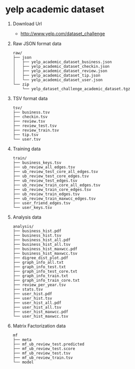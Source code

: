 yelp academic dataset
========================

1. Download Url
    
    * http://www.yelp.com/dataset_challenge

2. Raw JSON format data

    ```
	raw/
	├── json
	│   ├── yelp_academic_dataset_business.json
	│   ├── yelp_academic_dataset_checkin.json
	│   ├── yelp_academic_dataset_review.json
	│   ├── yelp_academic_dataset_tip.json
	│   └── yelp_academic_dataset_user.json
	└── zip
    	└── yelp_dataset_challenge_academic_dataset.tgz
    ```
    
3. TSV format data

	```
	tsv/
	├── business.tsv
	├── checkin.tsv
	├── review.tsv
	├── review_test.tsv
	├── review_train.tsv
	├── tip.tsv
	└── user.tsv
	```

4. Training data

	```
	train/
	├── business_keys.tsv
	├── ub_review_all_edges.tsv
	├── ub_review_test_core_all_edges.tsv
	├── ub_review_test_core_edges.tsv
	├── ub_review_test_edges.tsv
	├── ub_review_train_core_all_edges.tsv
	├── ub_review_train_core_edges.tsv
	├── ub_review_train_edges.tsv
	├── ub_review_train_maxwcc_edges.tsv
	├── user_friend_edges.tsv
	└── user_keys.tsv
	```

5. Analysis data

	```
	analysis/
	├── business_hist.pdf
	├── business_hist.tsv
	├── business_hist_all.pdf
	├── business_hist_all.tsv
	├── business_hist_maxwcc.pdf
	├── business_hist_maxwcc.tsv
	├── digree_dist_plot.pdf
	├── graph_info_all.txt
	├── graph_info_test.txt
	├── graph_info_test_core.txt
	├── graph_info_train.txt
	├── graph_info_train_core.txt
	├── review_per_year.tsv
	├── stats.tsv
	├── user_hist.pdf
	├── user_hist.tsv
	├── user_hist_all.pdf
	├── user_hist_all.tsv
	├── user_hist_maxwcc.pdf
	└── user_hist_maxwcc.tsv
	
	```

6. Matrix Factorization data

	```
	mf
	├── meta
	├── mf_ub_review_test.predicted
	├── mf_ub_review_test.score
	├── mf_ub_review_test.tsv
	├── mf_ub_review_train.tsv
	└── model
	```
				